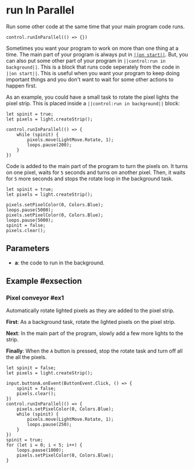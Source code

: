 # run In Parallel

Run some other code at the same time that your main program code runs.

```sig
control.runInParallel(() => {})
```

Sometimes you want your program to work on more than one thing at a time. The main part of your program is
always put in [``||on start||``](/blocks/on-start). But, you can also put some other part of your
program in ``||control:run in background||``. This is a block that runs code seperately from the code
in ``||on start||``. This is useful when you want your program to keep doing important things
and you don't want to wait for some other actions to happen first.

As an example, you could have a small task to rotate the pixel lights the pixel strip. This is
placed inside a ``||control:run in background||`` block:

```blocks
let spinit = true;
let pixels = light.createStrip();

control.runInParallel(() => {
    while (spinit) {
        pixels.move(LightMove.Rotate, 1);
        loops.pause(200);
    }
})
```
Code is added to the main part of the program to turn the pixels on. It turns on one pixel, waits
for `5` seconds and turns on another pixel. Then, it waits for `5` more seconds and stops the rotate
loop in the background task.

```blocks
let spinit = true;
let pixels = light.createStrip();

pixels.setPixelColor(0, Colors.Blue);
loops.pause(5000);
pixels.setPixelColor(0, Colors.Blue);
loops.pause(5000);
spinit = false;
pixels.clear();
```

## Parameters

* **a**: the code to run in the background.

## Example #exsection

### Pixel conveyor #ex1

Automatically rotate lighted pixels as they are added to the pixel strip.

**First**: As a background task, rotate the lighted pixels on the pixel strip.

**Next**: In the main part of the program, slowly add a few more lights to the strip.

**Finally**: When the `A` button is pressed, stop the rotate task and turn off all the all the pixels.

```blocks
let spinit = false;
let pixels = light.createStrip();

input.buttonA.onEvent(ButtonEvent.Click, () => {
    spinit = false;
    pixels.clear();
})
control.runInParallel(() => {
    pixels.setPixelColor(0, Colors.Blue);
    while (spinit) {
        pixels.move(LightMove.Rotate, 1);
        loops.pause(250);
    }
})
spinit = true;
for (let i = 0; i < 5; i++) {
    loops.pause(1000);
    pixels.setPixelColor(0, Colors.Blue);
}
```